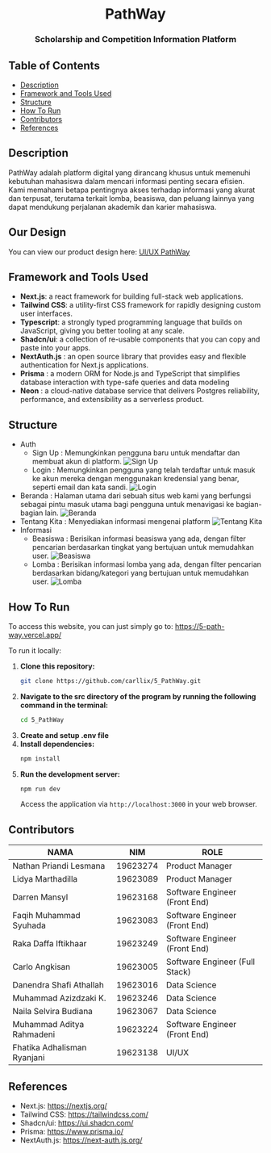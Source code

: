 <h1 align="center">PathWay</h1>
<h3 align="center">Scholarship and Competition Information Platform</h3>

## Table of Contents
- [Description](#description)
- [Framework and Tools Used](#framework-and-tools-used)
- [Structure](#structure)
- [How To Run](#how-to-run)
- [Contributors](#contributors)
- [References](#references)

## Description
PathWay adalah platform digital yang dirancang khusus untuk memenuhi kebutuhan mahasiswa dalam mencari informasi penting secara efisien. Kami memahami betapa pentingnya akses terhadap informasi yang akurat dan terpusat, terutama terkait lomba, beasiswa, dan peluang lainnya yang dapat mendukung perjalanan akademik dan karier mahasiswa.

## Our Design
You can view our product design here: [UI/UX PathWay](https://www.figma.com/design/kMmKd0qZefcR8vuVvpLIkq/Milestone-SPARTA?node-id=0-1&t=Rh7239TIMCCG2krN-1)

## Framework and Tools Used
- **Next.js**: a react framework for building full-stack web applications.
- **Tailwind CSS**: a utility-first CSS framework for rapidly designing custom user interfaces.
- **Typescript**: a strongly typed programming language that builds on JavaScript, giving you better tooling at any scale.
- **Shadcn/ui**: a collection of re-usable components that you can copy and paste into your apps.
- **NextAuth.js** : an open source library that provides easy and flexible authentication for Next.js applications.
- **Prisma** : a modern ORM for Node.js and TypeScript that simplifies database interaction with type-safe queries and data modeling
- **Neon** : a cloud-native database service that delivers Postgres reliability, performance, and extensibility as a serverless product.

## Structure
- Auth
  - Sign Up : Memungkinkan pengguna baru untuk mendaftar dan membuat akun di platform.
  ![Sign Up](image/signup.png)
  - Login : Memungkinkan pengguna yang telah terdaftar untuk masuk ke akun mereka dengan menggunakan kredensial yang benar, seperti email dan kata sandi.
  ![Login](image/login.png)
- Beranda : Halaman utama dari sebuah situs web kami yang berfungsi sebagai pintu masuk utama bagi pengguna untuk menavigasi ke bagian-bagian lain.
![Beranda](image/beranda.png)
- Tentang Kita : Menyediakan informasi mengenai platform
![Tentang Kita](image/tentangkita.png)
- Informasi 
  - Beasiswa : Berisikan informasi beasiswa yang ada, dengan filter pencarian berdasarkan tingkat yang bertujuan untuk memudahkan user.
  ![Beasiswa](image/beasiswa.png)
  - Lomba : Berisikan informasi lomba yang ada, dengan filter pencarian berdasarkan bidang/kategori yang bertujuan untuk memudahkan user.
  ![Lomba](image/lomba.png)

## How To Run
To access this website, you can just simply go to: 
https://5-path-way.vercel.app/

To run it locally:
1. **Clone this repository:**
   ```bash
   git clone https://github.com/carllix/5_PathWay.git
   ```
2. **Navigate to the src directory of the program by running the following command in the terminal:**
   ```bash
   cd 5_PathWay
   ```
3. **Create and setup .env file**
4. **Install dependencies:**
   ```bash
   npm install
   ```
5. **Run the development server:**
   ```bash
   npm run dev
   ```
   Access the application via `http://localhost:3000` in your web browser.

## Contributors
| **NAMA** | **NIM** | **ROLE** |
|---|---|---|
|Nathan Priandi Lesmana|19623274|Product Manager|
|Lidya Marthadilla|19623089|Product Manager|
|Darren Mansyl|19623168|Software Engineer (Front End)|
|Faqih Muhammad Syuhada|19623083|Software Engineer (Front End)|
|Raka Daffa Iftikhaar|19623249|Software Engineer (Front End)|
|Carlo Angkisan|19623005|Software Engineer (Full Stack)|
|Danendra Shafi Athallah|19623016|Data Science|
|Muhammad Azizdzaki K.|19623246|Data Science|
|Naila Selvira Budiana|19623067|Data Science|
|Muhammad Aditya Rahmadeni|19623224|Software Engineer (Front End)|
|Fhatika Adhalisman Ryanjani|19623138|UI/UX|

## References
- Next.js: https://nextjs.org/
- Tailwind CSS: https://tailwindcss.com/
- Shadcn/ui: https://ui.shadcn.com/
- Prisma: https://www.prisma.io/
- NextAuth.js: https://next-auth.js.org/